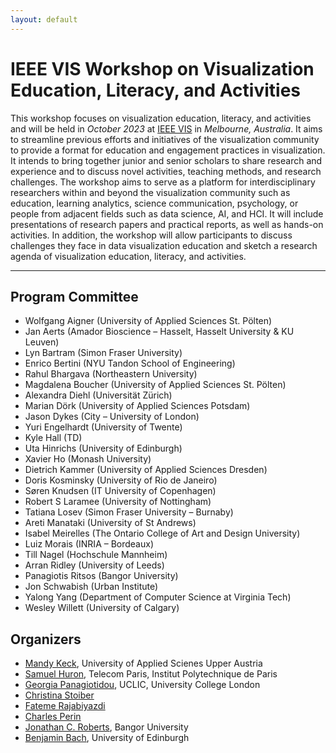 ```yaml
---
layout: default
---
```


# IEEE VIS Workshop on Visualization Education, Literacy, and Activities

This workshop focuses on visualization education, literacy, and activities and will be held in _October 2023_ at [IEEE VIS](https://ieeevis.org/) in _Melbourne, Australia_. It aims to streamline previous efforts and initiatives of the visualization community to provide a format for education and engagement practices in visualization. It intends to bring together junior and senior scholars to share research and experience and to discuss novel activities, teaching methods, and research challenges. The workshop aims to serve as a platform for interdisciplinary researchers within and beyond the visualization community such as education, learning analytics, science communication, psychology, or people from adjacent fields such as data science, AI, and HCI. It will include presentations of research papers and practical reports, as well as hands-on activities. In addition, the workshop will allow participants to discuss challenges they face in data visualization education and sketch a research agenda of visualization education, literacy, and activities.

* * *

## Program Committee

*   Wolfgang Aigner (University of Applied Sciences St. Pölten)
*   Jan Aerts (Amador Bioscience – Hasselt, Hasselt University & KU Leuven)
*   Lyn Bartram (Simon Fraser University)
*   Enrico Bertini (NYU Tandon School of Engineering)
*   Rahul Bhargava (Northeastern University)
*   Magdalena Boucher (University of Applied Sciences St. Pölten)
*   Alexandra Diehl (Universität Zürich)
*   Marian Dörk (University of Applied Sciences Potsdam)
*   Jason Dykes (City – University of London)
*   Yuri Engelhardt (University of Twente)
*   Kyle Hall (TD)
*   Uta Hinrichs (University of Edinburgh)
*   Xavier Ho (Monash University)
*   Dietrich Kammer (University of Applied Sciences Dresden)
*   Doris Kosminsky (University of Rio de Janeiro)
*   Søren Knudsen (IT University of Copenhagen)
*   Robert S Laramee (University of Nottingham)
*   Tatiana Losev (Simon Fraser University – Burnaby)
*   Areti Manataki (University of St Andrews)
*   Isabel Meirelles (The Ontario College of Art and Design University)
*   Luiz Morais (INRIA – Bordeaux)
*   Till Nagel (Hochschule Mannheim)
*   Arran Ridley (University of Leeds)
*   Panagiotis Ritsos (Bangor University)
*   Jon Schwabish (Urban Institute)
*   Yalong Yang (Department of Computer Science at Virginia Tech)
*   Wesley Willett (University of Calgary)

## Organizers

* [Mandy Keck](https://pure.fh-ooe.at/en/persons/mandy-keck), University of Applied Scienes Upper Austria
* [Samuel Huron](https://www.telecom-paris.fr/samuel-huron), Telecom Paris, Institut Polytechnique de Paris
* [Georgia Panagiotidou](https://uclic.ucl.ac.uk/people/georgia-panagiotidou), UCLIC, University College London
* [Christina Stoiber](https://icmt.fhstp.ac.at/en/team/christina-stoiber)
* [Fateme Rajabiyazdi](https://fatemerajabiyazdi.github.io/)
* [Charles Perin](http://charlesperin.net/)
* [Jonathan C. Roberts](https://www.bangor.ac.uk/computer-science-and-electronic-engineering/staff/jonathan-roberts/en), Bangor University
* [Benjamin Bach](http://benjbach.net), University of Edinburgh